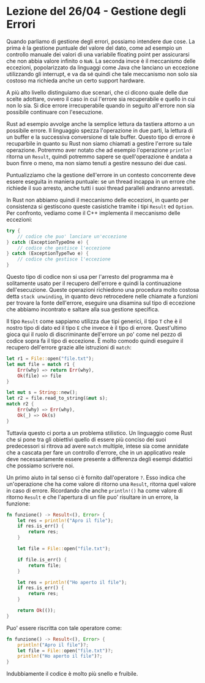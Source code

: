 # Lezione del 26/04 - Gestione degli Errori

Quando parliamo di gestione degli errori, possiamo intendere due cose.
La prima è la gestione puntuale del valore del dato, come ad esempio un controllo manuale dei valori di una variabile floating point per assicurarsi che non abbia valore infinito o `NaN`.
La seconda invce è il meccanismo delle eccezioni, popolarizzato da linguaggi come Java che lanciano un eccezione utilizzando gli interrupt, e va da sé quindi che tale meccanismo non solo sia costoso ma richieda anche un certo support hardware.

A più alto livello distinguiamo due scenari, che ci dicono quale delle due scelte adottare, ovvero il caso in cui l'errore sia recuperabile e quello in cui non lo sia.
Si dice errore irrecuperabile quando in seguito all'errore non sia possibile continuare con l'esecuzione.

Rust ad esempio avvolge anche la semplice lettura da tastiera attorno a un possibile errore.
Il linguaggio spezza l'operazione in due parti, la lettura di un buffer e la successiva conversione di tale buffer.
Questo tipo di errore è recuparbile in quanto su Rust non siamo chiamati a gestire l'errore su tale operazione.
Potremmo aver notato che ad esempio l'operazione `println!` ritorna un `Result`, quindi potremmo sapere se quell'operazione è andata a buon finre o meno, ma non siamo tenuti a gestire nessuno dei due casi.

Puntualizziamo che la gestione dell'errore in un contesto concorrente deve essere eseguita in maniera puntuale: se un thread incappa in un errore che richiede il suo arresto, anche tutti i suoi thread paralleli andranno arrestati.

In Rust non abbiamo quindi il meccanismo delle eccezioni, in quanto per consistenza si gestiscono queste casistiche tramite i tipi `Result` ed `Option`.
Per confronto, vediamo come il C++ implementa il meccanismo delle eccezioni:

```C++
try {
    // codice che puo' lanciare un'eccezione
} catch (ExceptionTypeOne e) {
    // codice che gestisce l'eccezione
} catch (ExceptionTypeTwo e) {
    // codice che gestisce l'eccezione
}
```

Questo tipo di codice non si usa per l'arresto del programma ma è solitamente usato per il recupero dell'errore e quindi la continuazione dell'esecuzione.
Queste operazioni richiedono una procedura molto costosa detta `stack unwinding`, in quanto devo retrocedere nelle chiamate a funzioni per trovare la fonte dell'errore, eseguire una disamina sul tipo di eccezione che abbiamo incontrato e saltare alla sua gestione specifica.

Il tipo `Result` come sappiamo utilizza due tipi generici, il tipo `T` che è il nostro tipo di dato ed il tipo `E` che invece è il tipo di errore.
Quest'ultimo gioca qui il ruolo di discriminante dell'errore un po' come nel pezzo di codice sopra fa il tipo di eccezione.
È molto comodo quindi eseguire il recupero dell'errore grazie alle istruzioni di `match`:

```rust
let r1 = File::open("file.txt");
let mut file = match r1 {
    Err(why) => return Err(why),
    Ok(file) => file
}

let mut s = String::new();
let r2 = file.read_to_string(&mut s);
match r2 {
    Err(why) => Err(why),
    Ok(_) => Ok(s)
}
```

Tuttavia questo ci porta a un problema stilistico.
Un linguaggio come Rust che si pone tra gli obiettivi quello di essere più conciso dei suoi predecessori si ritrova ad avere `match` multiple, intese sia come annidate che a cascata per fare un controllo d'errore, che in un applicativo reale deve necessariamente essere presente a differenza degli esempi didattici che possiamo scrivere noi.

Un primo aiuto in tal senso ci è fornito dall'operatore `?`.
Esso indica che un'operazione che ha come valore di ritorno una `Result`, ritorna quel valore in caso di errore.
Ricordando che anche  `println!()` ha come valore di ritorno `Result` e che l'apertura di un file puo' risultare in un errore, la funzione:

```rust
fn funzione() -> Result<(), Error> {
    let res = println!("Apro il file");
    if res.is_err() {
        return res;
    }

    let file = File::open("file.txt");

    if file.is_err() {
        return file;
    }

    let res = println!("Ho aperto il file");
    if res.is_err() {
        return res;
    }

    return Ok(());
}
```

Puo' essere riscritta con tale operatore come:

```rust
fn funzione() -> Result<(), Error> {
    println!("Apro il file")?;
    let file = File::open("file.txt")?;
    println!("Ho aperto il file")?;
}
```

Indubbiamente il codice è molto più snello e fruibile.
